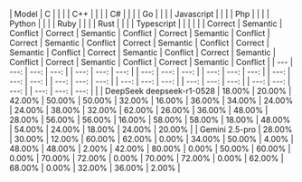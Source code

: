 | Model | C | | | | C++ | | | | C# | | | | Go | | | | Javascript | | | | Php | | | | Python | | | | Ruby | | | | Rust | | | | Typescript | | | |
| | Correct | Semantic | Conflict | Correct | Semantic | Conflict | Correct | Semantic | Conflict | Correct | Semantic | Conflict | Correct | Semantic | Conflict | Correct | Semantic | Conflict | Correct | Semantic | Conflict | Correct | Semantic | Conflict | Correct | Semantic | Conflict | Correct | Semantic | Conflict |
| --- | ---: | ---: | ---: | | ---: | ---: | ---: | | ---: | ---: | ---: | | ---: | ---: | ---: | | ---: | ---: | ---: | | ---: | ---: | ---: | | ---: | ---: | ---: | | ---: | ---: | ---: | | ---: | ---: | ---: | | ---: | ---: | ---: | |
| DeepSeek deepseek-r1-0528 | 18.00% | 20.00% | 42.00% | 50.00% | 50.00% | 32.00% | 16.00% | 36.00% | 34.00% | 24.00% | 24.00% | 38.00% | 32.00% | 62.00% | 26.00% | 36.00% | 48.00% | 28.00% | 56.00% | 56.00% | 16.00% | 58.00% | 58.00% | 18.00% | 48.00% | 54.00% | 24.00% | 18.00% | 24.00% | 20.00% |
| Gemini 2.5-pro | 28.00% | 30.00% | 12.00% | 60.00% | 62.00% | 0.00% | 34.00% | 50.00% | 4.00% | 48.00% | 48.00% | 2.00% | 42.00% | 80.00% | 0.00% | 50.00% | 60.00% | 0.00% | 70.00% | 72.00% | 0.00% | 70.00% | 72.00% | 0.00% | 62.00% | 68.00% | 0.00% | 32.00% | 36.00% | 2.00% |
